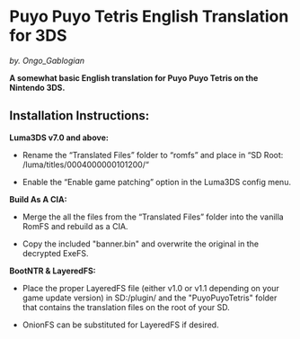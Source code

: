 # Puyo Puyo Tetris English Translation for 3DS

*by. Ongo_Gablogian*

__A somewhat basic English translation for Puyo Puyo Tetris on the Nintendo 3DS.__




## Installation Instructions:

__Luma3DS v7.0 and above:__

- Rename the “Translated Files” folder to “romfs” and place in “SD Root: /luma/titles/0004000000101200/“

- Enable the “Enable game patching” option in the Luma3DS config menu.


__Build As A CIA:__

- Merge the all the files from the “Translated Files” folder into the vanilla RomFS and rebuild as a CIA.

- Copy the included "banner.bin" and overwrite the original in the decrypted ExeFS.


__BootNTR & LayeredFS:__

- Place the proper LayeredFS file (either v1.0 or v1.1 depending on your game update version) in SD:/plugin/ and the "PuyoPuyoTetris" folder that contains the translation files on the root of your SD. 

- OnionFS can be substituted for LayeredFS if desired.
